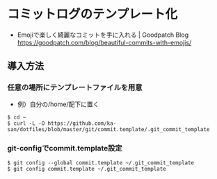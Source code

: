 # コミットログのテンプレート化
- Emojiで楽しく綺麗なコミットを手に入れる | Goodpatch Blog https://goodpatch.com/blog/beautiful-commits-with-emojis/

## 導入方法
### 任意の場所にテンプレートファイルを用意
- 例）自分の/home/配下に置く
```
$ cd ~
$ curl -L -O https://github.com/ka-san/dotfiles/blob/master/git/commit.template/.git_commit_template
```
 
### git-configでcommit.template設定
```
$ git config --global commit.template ~/.git_commit_template
$ git config commit.template ~/.git_commit_template
```
